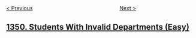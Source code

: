 <!--|This file generated by command(leetcode description); DO NOT EDIT.    |-->
<!--+----------------------------------------------------------------------+-->
<!--|@author    openset <openset.wang@gmail.com>                           |-->
<!--|@link      https://github.com/openset                                 |-->
<!--|@home      https://github.com/openset/leetcode                        |-->
<!--+----------------------------------------------------------------------+-->

[< Previous](../maximum-students-taking-exam "Maximum Students Taking Exam")
　　　　　　　　　　　　　　　　
[Next >](../count-negative-numbers-in-a-sorted-matrix "Count Negative Numbers in a Sorted Matrix")

## [1350. Students With Invalid Departments (Easy)](https://leetcode.com/problems/students-with-invalid-departments "")


